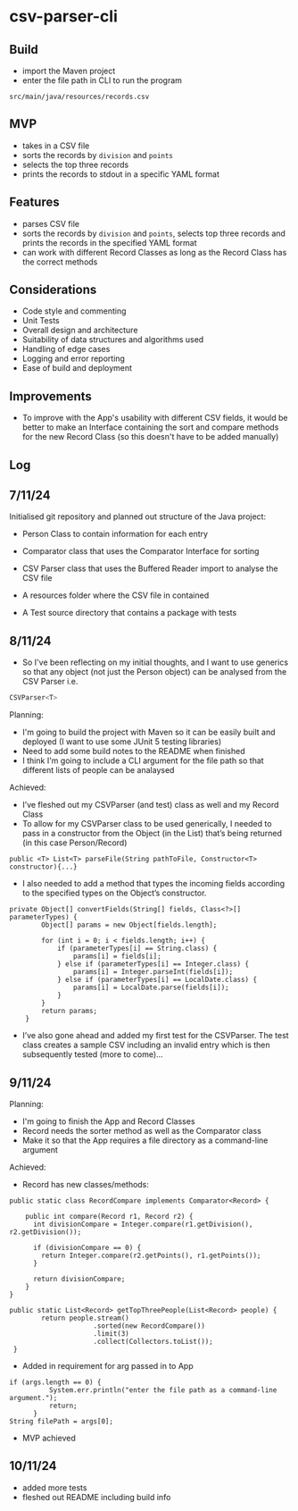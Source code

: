 # csv-parser-cli

## Build
* import the Maven project
* enter the file path in CLI to run the program
```
src/main/java/resources/records.csv
```

## MVP
* takes in a CSV file
* sorts the records by `division` and `points`
* selects the top three records
* prints the records to stdout in a specific YAML format

## Features
* parses CSV file
* sorts the records by `division` and `points`, selects top three records and prints the records in the specified YAML format
* can work with different Record Classes as long as the Record Class has the correct methods

## Considerations
* Code style and commenting
* Unit Tests
* Overall design and architecture
* Suitability of data structures and algorithms used
* Handling of edge cases
* Logging and error reporting
* Ease of build and deployment

## Improvements
* To improve with the App's usability with different CSV fields, it would be better to make an Interface containing the sort and compare methods for the new Record Class (so this doesn't have to be added manually)

## Log
## 7/11/24
Initialised git repository and planned out structure of the Java project:
- Person Class to contain information for each entry
- Comparator class that uses the Comparator Interface for sorting
- CSV Parser class that uses the Buffered Reader import to analyse the CSV file
- A resources folder where the CSV file in contained

- A Test source directory that contains a package with tests

## 8/11/24
* So I've been reflecting on my initial thoughts, and I want to use generics so that any object (not just the Person object) can be analysed from the CSV Parser i.e.
```java
CSVParser<T>
```
Planning:
* I'm going to build the project with Maven so it can be easily built and deployed (I want to use some JUnit 5 testing libraries)
* Need to add some build notes to the README when finished
* I think I'm going to include a CLI argument for the file path so that different lists of people can be analaysed

Achieved:
* I’ve fleshed out my CSVParser (and test) class as well and my Record Class
* To allow for my CSVParser class to be used generically, I needed to pass in a constructor from the Object (in the List) that’s being returned (in this case Person/Record)
```
public <T> List<T> parseFile(String pathToFile, Constructor<T> constructor){...}
```
* I also needed to add a method that types the incoming fields according to the specified types on the Object’s constructor.
```
private Object[] convertFields(String[] fields, Class<?>[] parameterTypes) {
        Object[] params = new Object[fields.length];

        for (int i = 0; i < fields.length; i++) {
            if (parameterTypes[i] == String.class) {
                params[i] = fields[i];
            } else if (parameterTypes[i] == Integer.class) {
                params[i] = Integer.parseInt(fields[i]);
            } else if (parameterTypes[i] == LocalDate.class) {
                params[i] = LocalDate.parse(fields[i]);
            }
        }
        return params;
    }
```
* I’ve also gone ahead and added my first test for the CSVParser. The test class creates a sample CSV including an invalid entry which is then subsequently tested (more to come)…

## 9/11/24
Planning:
* I'm going to finish the App and Record Classes
* Record needs the sorter method as well as the Comparator class
* Make it so that the App requires a file directory as a command-line argument

Achieved:
* Record has new classes/methods:
```
public static class RecordCompare implements Comparator<Record> {
        
    public int compare(Record r1, Record r2) {
      int divisionCompare = Integer.compare(r1.getDivision(), r2.getDivision());
            
      if (divisionCompare == 0) {
        return Integer.compare(r2.getPoints(), r1.getPoints());  
      }
            
      return divisionCompare;
    }
}
```
```
public static List<Record> getTopThreePeople(List<Record> people) {
        return people.stream()
                     .sorted(new RecordCompare())  
                     .limit(3)                        
                     .collect(Collectors.toList());
 }
```
* Added in requirement for arg passed in to App
```
if (args.length == 0) {
          System.err.println("enter the file path as a command-line argument.");
          return;
      }
String filePath = args[0];
```
* MVP achieved

## 10/11/24
* added more tests
* fleshed out README including build info
